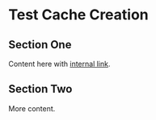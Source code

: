 # Test Cache Creation

## Section One
Content here with [internal link](./test-cache-target.md).

## Section Two
More content.
